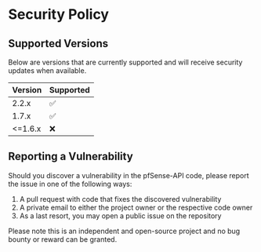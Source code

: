 # Security Policy

## Supported Versions

Below are versions that are currently supported and will receive security updates when available.

| Version | Supported          |
|---------| ------------------ |
| 2.2.x   | :white_check_mark: |
| 1.7.x   | :white_check_mark: |
| <=1.6.x | :x:                |

## Reporting a Vulnerability

Should you discover a vulnerability in the pfSense-API code, please report the issue in one of the following ways:

1. A pull request with code that fixes the discovered vulnerability
2. A private email to either the project owner or the respective code owner
3. As a last resort, you may open a public issue on the repository

Please note this is an independent and open-source project and no bug bounty or reward can be granted.
